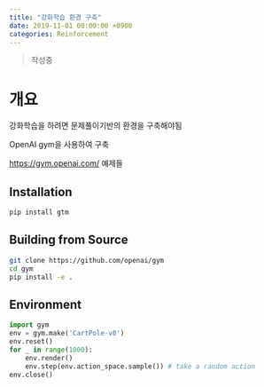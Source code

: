 ```yaml
---
title: "강화학습 환경 구축"
date: 2019-11-01 00:00:00 +0900
categories: Reinforcement
---
```


> 작성중

# 개요

강화학습을 하려면 문제풀이기반의 환경을 구축해야됨

OpenAI gym을 사용하여 구축 

<https://gym.openai.com/> 예제들

## Installation

```bash
pip install gtm
```

## Building from Source

```bash
git clone https://github.com/openai/gym
cd gym
pip install -e .
```

## Environment

```python
import gym
env = gym.make('CartPole-v0')
env.reset()
for _ in range(1000):
    env.render()
    env.step(env.action_space.sample()) # take a random action
env.close()
```





